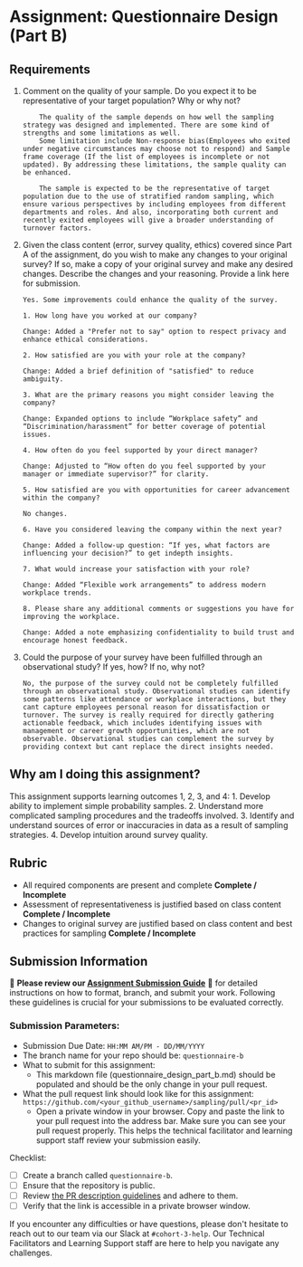# Assignment: Questionnaire Design (Part B)

## Requirements
1. Comment on the quality of your sample. Do you expect it to be representative of your target population? Why or why not?

    ```
        The quality of the sample depends on how well the sampling strategy was designed and implemented. There are some kind of strengths and some limitations as well.
        Some limitation include Non-response bias(Employees who exited under negative circumstances may choose not to respond) and Sample frame coverage (If the list of employees is incomplete or not updated). By addressing these limitations, the sample quality can be enhanced.

        The sample is expected to be the representative of target population due to the use of stratified random sampling, which ensure various perspectives by including employees from different departments and roles. And also, incorporating both current and recently exited employees will give a broader understanding of turnover factors.
    ```

2. Given the class content (error, survey quality, ethics) covered since Part A of the assignment, do you wish to make any changes to your original survey? If so, make a copy of your original survey and make any desired changes. Describe the changes and your reasoning. Provide a link here for submission.

    ```
    Yes. Some improvements could enhance the quality of the survey.

    1. How long have you worked at our company?

    Change: Added a "Prefer not to say" option to respect privacy and enhance ethical considerations.

    2. How satisfied are you with your role at the company?

    Change: Added a brief definition of "satisfied" to reduce ambiguity.

    3. What are the primary reasons you might consider leaving the company?

    Change: Expanded options to include “Workplace safety” and “Discrimination/harassment” for better coverage of potential issues.

    4. How often do you feel supported by your direct manager?

    Change: Adjusted to “How often do you feel supported by your manager or immediate supervisor?” for clarity.

    5. How satisfied are you with opportunities for career advancement within the company?

    No changes.

    6. Have you considered leaving the company within the next year?

    Change: Added a follow-up question: “If yes, what factors are influencing your decision?” to get indepth insights.

    7. What would increase your satisfaction with your role?

    Change: Added “Flexible work arrangements” to address modern workplace trends.

    8. Please share any additional comments or suggestions you have for improving the workplace.
    
    Change: Added a note emphasizing confidentiality to build trust and encourage honest feedback.
    ```

3. Could the purpose of your survey have been fulfilled through an observational study? If yes, how? If no, why not?

    ```
    No, the purpose of the survey could not be completely fulfilled through an observational study. Observational studies can identify some patterns like attendance or workplace interactions, but they cant capture employees personal reason for dissatisfaction or turnover. The survey is really required for directly gathering actionable feedback, which includes identifying issues with management or career growth opportunities, which are not observable. Observational studies can complement the survey by providing context but cant replace the direct insights needed.
    ```

## Why am I doing this assignment?

This assignment supports learning outcomes 1, 2, 3, and 4:
	1.	Develop ability to implement simple probability samples.
	2.	Understand more complicated sampling procedures and the tradeoffs involved.
	3.	Identify and understand sources of error or inaccuracies in data as a result of sampling strategies.
	4.	Develop intuition around survey quality.

## Rubric

-	All required components are present and complete **Complete / Incomplete**
-	Assessment of representativeness is justified based on class content **Complete / Incomplete**
-	Changes to original survey are justified based on class content and best practices for sampling **Complete / Incomplete**

## Submission Information

🚨 **Please review our [Assignment Submission Guide](https://github.com/UofT-DSI/onboarding/blob/main/onboarding_documents/submissions.md)** 🚨 for detailed instructions on how to format, branch, and submit your work. Following these guidelines is crucial for your submissions to be evaluated correctly.

### Submission Parameters:
* Submission Due Date: `HH:MM AM/PM - DD/MM/YYYY`
* The branch name for your repo should be: `questionnaire-b`
* What to submit for this assignment:
    * This markdown file (questionnaire_design_part_b.md) should be populated and should be the only change in your pull request.
* What the pull request link should look like for this assignment: `https://github.com/<your_github_username>/sampling/pull/<pr_id>`
    * Open a private window in your browser. Copy and paste the link to your pull request into the address bar. Make sure you can see your pull request properly. This helps the technical facilitator and learning support staff review your submission easily.

Checklist:
- [ ] Create a branch called `questionnaire-b`.
- [ ] Ensure that the repository is public.
- [ ] Review [the PR description guidelines](https://github.com/UofT-DSI/onboarding/blob/main/onboarding_documents/submissions.md#guidelines-for-pull-request-descriptions) and adhere to them.
- [ ] Verify that the link is accessible in a private browser window.

If you encounter any difficulties or have questions, please don't hesitate to reach out to our team via our Slack at `#cohort-3-help`. Our Technical Facilitators and Learning Support staff are here to help you navigate any challenges.
